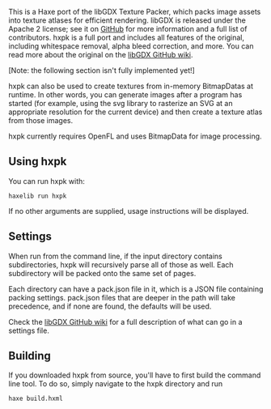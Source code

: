 This is a Haxe port of the libGDX Texture Packer, which packs image assets into 
texture atlases for efficient rendering. libGDX is released under the Apache 2 
license; see it on [GitHub](https://github.com/libgdx/libgdx) for more 
information and a full list of contributors. hxpk is a full port and includes 
all features of the original, including whitespace removal, alpha bleed 
correction, and more. You can read more about the original on the [libGDX GitHub 
wiki](https://github.com/libgdx/libgdx/wiki/Texture-packer).

[Note: the following section isn't fully implemented yet!]

hxpk can also be used to create textures from in-memory BitmapDatas at runtime. 
In other words, you can generate images after a program has started (for 
example, using the svg library to rasterize an SVG at an appropriate resolution 
for the current device) and then create a texture atlas from those images.

hxpk currently requires OpenFL and uses BitmapData for image processing.


Using hxpk
----------

You can run hxpk with:

    haxelib run hxpk

If no other arguments are supplied, usage instructions will be displayed.


Settings
--------

When run from the command line, if the input directory contains subdirectories, 
hxpk will recursively parse all of those as well. Each subdirectory will be 
packed onto the same set of pages.

Each directory can have a pack.json file in it, which is a JSON file containing 
packing settings. pack.json files that are deeper in the path will take 
precedence, and if none are found, the defaults will be used.

Check the [libGDX GitHub 
wiki](https://github.com/libgdx/libgdx/wiki/Texture-packer) for a full 
description of what can go in a settings file.


Building
--------

If you downloaded hxpk from source, you'll have to first build the command line 
tool. To do so, simply navigate to the hxpk directory and run

    haxe build.hxml
